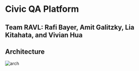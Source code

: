 # Civic QA Platform 
## Team RAVL: Rafi Bayer, Amit Galitzky, Lia Kitahata, and Vivian Hua


## Architecture
![arch](https://lucid.app/publicSegments/view/3b94b1a5-60ef-40cf-a499-41a6d1cbd504/image.png)
